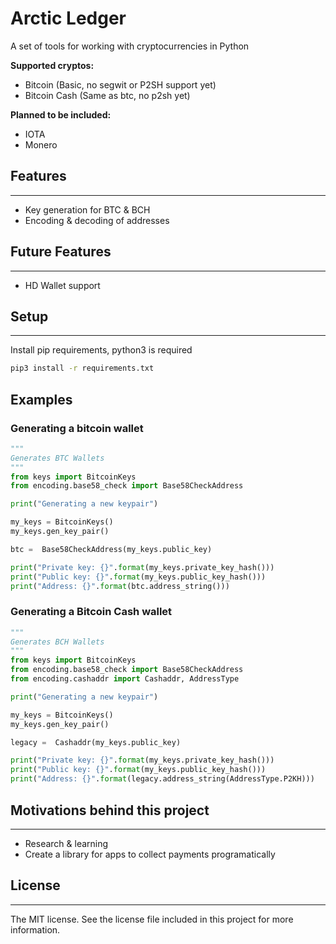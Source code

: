 # Arctic Ledger

A set of tools for working with cryptocurrencies in Python 

**Supported cryptos:**
- Bitcoin (Basic, no segwit or P2SH support yet)
- Bitcoin Cash (Same as btc, no p2sh yet)

**Planned to be included:**
- IOTA
- Monero

## Features
---
- Key generation for BTC & BCH
- Encoding & decoding of addresses

## Future Features
---
- HD Wallet support

## Setup
---

Install pip requirements, python3 is required

```bash
pip3 install -r requirements.txt
```

## Examples

### Generating a bitcoin wallet

```python
"""
Generates BTC Wallets
"""
from keys import BitcoinKeys
from encoding.base58_check import Base58CheckAddress

print("Generating a new keypair")

my_keys = BitcoinKeys()
my_keys.gen_key_pair()

btc =  Base58CheckAddress(my_keys.public_key)

print("Private key: {}".format(my_keys.private_key_hash()))
print("Public key: {}".format(my_keys.public_key_hash()))
print("Address: {}".format(btc.address_string()))
```

### Generating a Bitcoin Cash wallet

```python
"""
Generates BCH Wallets
"""
from keys import BitcoinKeys
from encoding.base58_check import Base58CheckAddress
from encoding.cashaddr import Cashaddr, AddressType

print("Generating a new keypair")

my_keys = BitcoinKeys()
my_keys.gen_key_pair()

legacy =  Cashaddr(my_keys.public_key)

print("Private key: {}".format(my_keys.private_key_hash()))
print("Public key: {}".format(my_keys.public_key_hash()))
print("Address: {}".format(legacy.address_string(AddressType.P2KH)))
```

## Motivations behind this project
---
- Research & learning
- Create a library for apps to collect payments programatically

## License
---
The MIT license. See the license file included in this project for more information.